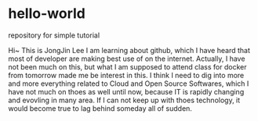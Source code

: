 # hello-world
repository for simple tutorial

Hi~ This is JongJin Lee
I am learning about github, which I have heard that most of developer are making best use of on the internet.
Actually, I have not been much on this, but what I am supposed to attend class for docker from tomorrow made me be interest in this.
I think I need to dig into more and more everything related to Cloud and Open Source Softwares, which I have not much on thoes as well until now, because IT is rapidly changing and evovling in many area. 
If I can not keep up with thoes technology, it would become true to lag behind someday all of sudden.
